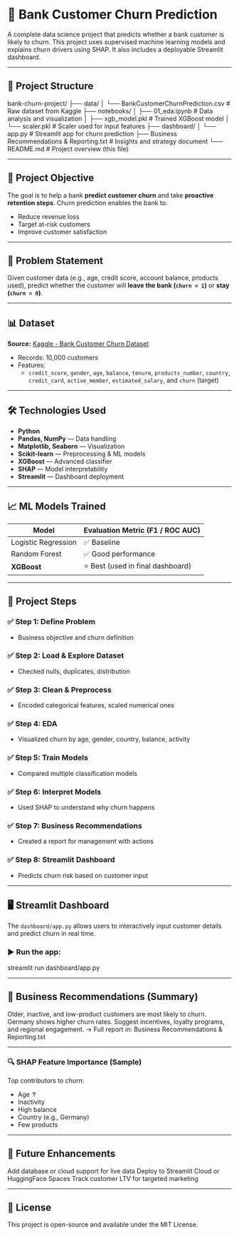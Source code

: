 # 🏦 Bank Customer Churn Prediction

A complete data science project that predicts whether a bank customer is likely to churn. This project uses supervised machine learning models and explains churn drivers using SHAP. It also includes a deployable Streamlit dashboard.

---

## 📁 Project Structure

bank-churn-project/
├── data/
│ └── BankCustomerChurnPrediction.csv # Raw dataset from Kaggle
├── notebooks/
│ ├── 01_eda.ipynb # Data analysis and visualization
│ ├── xgb_model.pkl # Trained XGBoost model
│ └── scaler.pkl # Scaler used for input features
├── dashboard/
│ └── app.py # Streamlit app for churn prediction
├── Business Recommendations & Reporting.txt # Insights and strategy document
└── README.md # Project overview (this file)

---

## 🎯 Project Objective

The goal is to help a bank **predict customer churn** and take **proactive retention steps**. Churn prediction enables the bank to:
- Reduce revenue loss
- Target at-risk customers
- Improve customer satisfaction

---

## 🧠 Problem Statement

Given customer data (e.g., age, credit score, account balance, products used), predict whether the customer will **leave the bank (`churn = 1`)** or **stay (`churn = 0`)**.

---

## 📊 Dataset

**Source:** [Kaggle - Bank Customer Churn Dataset](https://www.kaggle.com/datasets/gauravtopre/bank-customer-churn-dataset)

- Records: 10,000 customers
- Features:
  - `credit_score`, `gender`, `age`, `balance`, `tenure`, `products_number`, `country`, `credit_card`, `active_member`, `estimated_salary`, and `churn` (target)

---

## 🛠️ Technologies Used

- **Python**
- **Pandas, NumPy** — Data handling
- **Matplotlib, Seaborn** — Visualization
- **Scikit-learn** — Preprocessing & ML models
- **XGBoost** — Advanced classifier
- **SHAP** — Model interpretability
- **Streamlit** — Dashboard deployment

---

## 📈 ML Models Trained

| Model                | Evaluation Metric (F1 / ROC AUC) |
|---------------------|-----------------------------------|
| Logistic Regression | ✅ Baseline                       |
| Random Forest       | ✅ Good performance               |
| **XGBoost**         | ⭐ Best (used in final dashboard) |

---

## 🧪 Project Steps

### ✅ Step 1: Define Problem
- Business objective and churn definition

### ✅ Step 2: Load & Explore Dataset
- Checked nulls, duplicates, distribution

### ✅ Step 3: Clean & Preprocess
- Encoded categorical features, scaled numerical ones

### ✅ Step 4: EDA
- Visualized churn by age, gender, country, balance, activity

### ✅ Step 5: Train Models
- Compared multiple classification models

### ✅ Step 6: Interpret Models
- Used SHAP to understand why churn happens

### ✅ Step 7: Business Recommendations
- Created a report for management with actions

### ✅ Step 8: Streamlit Dashboard
- Predicts churn risk based on customer input

---

## 🖥️ Streamlit Dashboard

The `dashboard/app.py` allows users to interactively input customer details and predict churn in real time.

### ▶️ Run the app:
streamlit run dashboard/app.py

---

## 📄 Business Recommendations (Summary)
Older, inactive, and low-product customers are most likely to churn.
Germany shows higher churn rates.
Suggest incentives, loyalty programs, and regional engagement.
→ Full report in: Business Recommendations & Reporting.txt

---

### 🔍 SHAP Feature Importance (Sample)
Top contributors to churn:
- Age ↑
- Inactivity
- High balance
- Country (e.g., Germany)
- Few products

---

## 🚀 Future Enhancements
Add database or cloud support for live data
Deploy to Streamlit Cloud or HuggingFace Spaces
Track customer LTV for targeted marketing

---

## 📜 License
This project is open-source and available under the MIT License.
